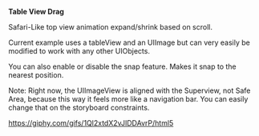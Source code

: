 **Table View Drag**

Safari-Like top view animation expand/shrink based on scroll. 

Current example uses a tableView and an UIImage but can very easily be modified to work with any other UIObjects.

You can also enable or disable the snap feature. Makes it snap to the nearest position.

Note: Right now, the UIImageView is aligned with the Superview, not Safe Area, because this way it feels more like a navigation bar. You can easily change that on the storyboard constraints.

https://giphy.com/gifs/1Ql2xtdX2vJIDDAvrP/html5
